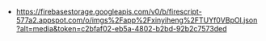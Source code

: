 - https://firebasestorage.googleapis.com/v0/b/firescript-577a2.appspot.com/o/imgs%2Fapp%2Fxinyiheng%2FTUYf0VBpOl.json?alt=media&token=c2bfaf02-eb5a-4802-b2bd-92b2c7573ded
